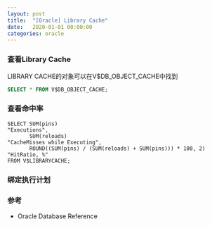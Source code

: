 ```yaml
---
layout: post
title:  "[Oracle] Library Cache"
date:   2020-01-01 00:00:00
categories: oracle
---
```


### 查看Library Cache
LIBRARY CACHE的对象可以在V$DB_OBJECT_CACHE中找到
```sql
SELECT * FROM V$DB_OBJECT_CACHE;
```

### 查看命中率
```
SELECT SUM(pins)                                                "Executions",
       SUM(reloads)                                             "CacheMisses while Executing",
       ROUND((SUM(pins) / (SUM(reloads) + SUM(pins))) * 100, 2) "HitRatio, %"
FROM V$LIBRARYCACHE;
```

### 绑定执行计划


### 参考
+ Oracle Database Reference